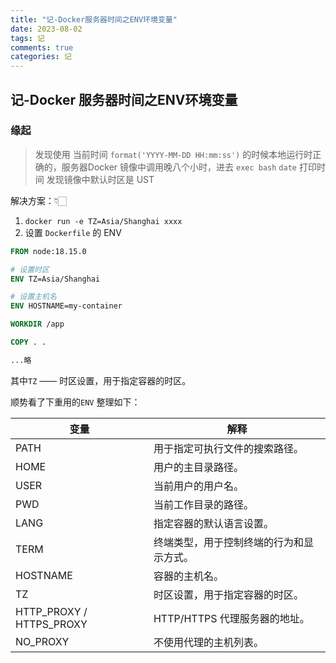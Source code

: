 ```yaml
---
title: "记-Docker服务器时间之ENV环境变量"
date: 2023-08-02
tags: 记
comments: true
categories: 记
---
```




## 记-Docker 服务器时间之ENV环境变量



### 缘起

> 发现使用 当前时间 `format('YYYY-MM-DD HH:mm:ss')` 的时候本地运行时正确的，服务器Docker 镜像中调用晚八个小时，进去 `exec bash`  `date` 打印时间 发现镜像中默认时区是 UST

解决方案：👇🏻

1. `docker run -e TZ=Asia/Shanghai xxxx`
2. 设置 `Dockerfile` 的 ENV

```dockerfile
FROM node:18.15.0

# 设置时区
ENV TZ=Asia/Shanghai

# 设置主机名
ENV HOSTNAME=my-container

WORKDIR /app

COPY . .

...略

```

其中`TZ` —— 时区设置，用于指定容器的时区。



顺势看了下重用的`ENV` 整理如下：

| 变量                         | 解释                                     |
| ---------------------------- | ---------------------------------------- |
| PATH                         | 用于指定可执行文件的搜索路径。           |
| HOME                         | 用户的主目录路径。                       |
| USER                         | 当前用户的用户名。                       |
| PWD                          | 当前工作目录的路径。                     |
| LANG                         | 指定容器的默认语言设置。                 |
| TERM                         | 终端类型，用于控制终端的行为和显示方式。 |
| HOSTNAME                     | 容器的主机名。                           |
| TZ                           | 时区设置，用于指定容器的时区。           |
| HTTP_PROXY / HTTPS_PROXY | HTTP/HTTPS 代理服务器的地址。            |
| NO_PROXY | 不使用代理的主机列表。 |





